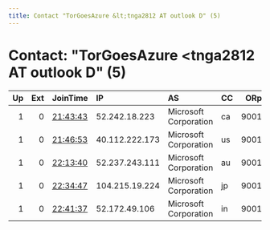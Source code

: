 ```yaml
---
title: Contact "TorGoesAzure &lt;tnga2812 AT outlook D" (5)
---
```


# Contact: "TorGoesAzure &lt;tnga2812 AT outlook D" (5)

|   Up |   Ext | JoinTime                                                                                            | IP             | AS                    | CC   |   ORp |   Dirp | OS   | Version   | Nickname       |   eFamMembers |
|-----:|------:|:----------------------------------------------------------------------------------------------------|:---------------|:----------------------|:-----|------:|-------:|:-----|:----------|:---------------|--------------:|
|    1 |     0 | [21:43:43](https://metrics.torproject.org/rs.html#details/FDE5D053AA6C11EAE472F87619CBF59E4FE51957) | 52.242.18.223  | Microsoft Corporation | ca   |  9001 |      0 | BSD  | 0.3.1.9   | TorNodeAzure03 |             1 |
|    1 |     0 | [21:46:53](https://metrics.torproject.org/rs.html#details/ECC81C812BD524476DAA23D20BCDD50E3051A59A) | 40.112.222.173 | Microsoft Corporation | us   |  9001 |      0 | BSD  | 0.3.1.9   | TorNodeAzure04 |             1 |
|    1 |     0 | [22:13:40](https://metrics.torproject.org/rs.html#details/D17179F54FEA67D15935CC95B6FECF42C23816F4) | 52.237.243.111 | Microsoft Corporation | au   |  9001 |      0 | BSD  | 0.3.1.9   | TorNodeAzure05 |             1 |
|    1 |     0 | [22:34:47](https://metrics.torproject.org/rs.html#details/3D295056E7384CC10BF5BF009466077F7A46A9BD) | 104.215.19.224 | Microsoft Corporation | jp   |  9001 |      0 | BSD  | 0.3.1.9   | TorNodeAzure06 |             1 |
|    1 |     0 | [22:41:37](https://metrics.torproject.org/rs.html#details/0B0601CD21AB0767A8CF294EDE17F9798E1B7DD1) | 52.172.49.106  | Microsoft Corporation | in   |  9001 |      0 | BSD  | 0.3.1.9   | TorNodeAzure07 |             1 |
